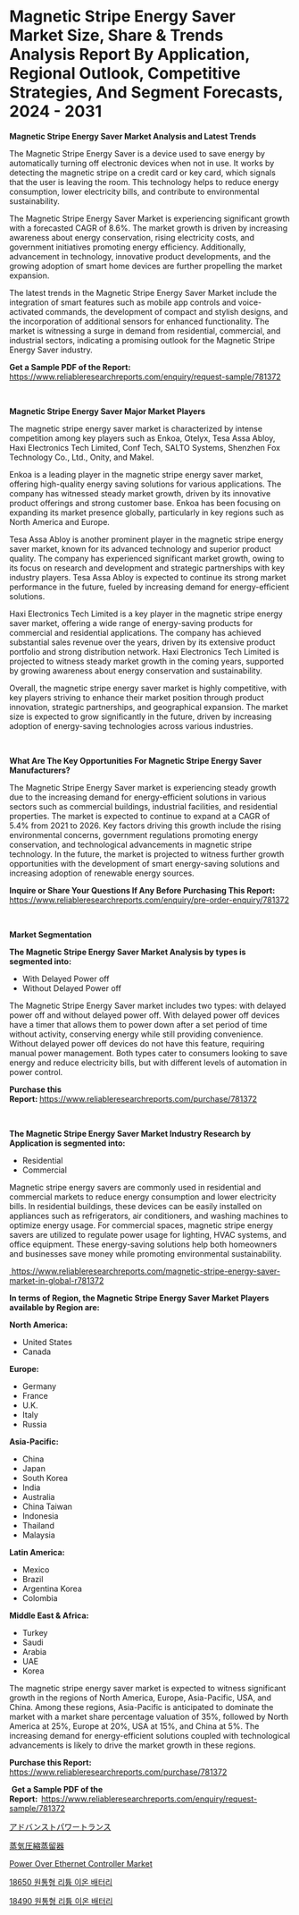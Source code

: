 <p><h1>Magnetic Stripe Energy Saver Market Size, Share & Trends Analysis Report By Application, Regional Outlook, Competitive Strategies, And Segment Forecasts, 2024 - 2031</h1></p><p><strong>Magnetic Stripe Energy Saver Market Analysis and Latest Trends</strong></p>
<p><p>The Magnetic Stripe Energy Saver is a device used to save energy by automatically turning off electronic devices when not in use. It works by detecting the magnetic stripe on a credit card or key card, which signals that the user is leaving the room. This technology helps to reduce energy consumption, lower electricity bills, and contribute to environmental sustainability.</p><p>The Magnetic Stripe Energy Saver Market is experiencing significant growth with a forecasted CAGR of 8.6%. The market growth is driven by increasing awareness about energy conservation, rising electricity costs, and government initiatives promoting energy efficiency. Additionally, advancement in technology, innovative product developments, and the growing adoption of smart home devices are further propelling the market expansion.</p><p>The latest trends in the Magnetic Stripe Energy Saver Market include the integration of smart features such as mobile app controls and voice-activated commands, the development of compact and stylish designs, and the incorporation of additional sensors for enhanced functionality. The market is witnessing a surge in demand from residential, commercial, and industrial sectors, indicating a promising outlook for the Magnetic Stripe Energy Saver industry.</p></p>
<p><strong>Get a Sample PDF of the Report:&nbsp;</strong> <a href="https://www.reliableresearchreports.com/enquiry/request-sample/781372">https://www.reliableresearchreports.com/enquiry/request-sample/781372</a></p>
<p>&nbsp;</p>
<p><strong>Magnetic Stripe Energy Saver Major Market Players</strong></p>
<p><p>The magnetic stripe energy saver market is characterized by intense competition among key players such as Enkoa, Otelyx, Tesa Assa Abloy, Haxi Electronics Tech Limited, Conf Tech, SALTO Systems, Shenzhen Fox Technology Co., Ltd., Onity, and Makel. </p><p>Enkoa is a leading player in the magnetic stripe energy saver market, offering high-quality energy saving solutions for various applications. The company has witnessed steady market growth, driven by its innovative product offerings and strong customer base. Enkoa has been focusing on expanding its market presence globally, particularly in key regions such as North America and Europe.</p><p>Tesa Assa Abloy is another prominent player in the magnetic stripe energy saver market, known for its advanced technology and superior product quality. The company has experienced significant market growth, owing to its focus on research and development and strategic partnerships with key industry players. Tesa Assa Abloy is expected to continue its strong market performance in the future, fueled by increasing demand for energy-efficient solutions.</p><p>Haxi Electronics Tech Limited is a key player in the magnetic stripe energy saver market, offering a wide range of energy-saving products for commercial and residential applications. The company has achieved substantial sales revenue over the years, driven by its extensive product portfolio and strong distribution network. Haxi Electronics Tech Limited is projected to witness steady market growth in the coming years, supported by growing awareness about energy conservation and sustainability.</p><p>Overall, the magnetic stripe energy saver market is highly competitive, with key players striving to enhance their market position through product innovation, strategic partnerships, and geographical expansion. The market size is expected to grow significantly in the future, driven by increasing adoption of energy-saving technologies across various industries.</p></p>
<p>&nbsp;</p>
<p><strong>What Are The Key Opportunities For Magnetic Stripe Energy Saver Manufacturers?</strong></p>
<p><p>The Magnetic Stripe Energy Saver market is experiencing steady growth due to the increasing demand for energy-efficient solutions in various sectors such as commercial buildings, industrial facilities, and residential properties. The market is expected to continue to expand at a CAGR of 5.4% from 2021 to 2026. Key factors driving this growth include the rising environmental concerns, government regulations promoting energy conservation, and technological advancements in magnetic stripe technology. In the future, the market is projected to witness further growth opportunities with the development of smart energy-saving solutions and increasing adoption of renewable energy sources.</p></p>
<p><strong>Inquire or Share Your Questions If Any Before Purchasing This Report:</strong> <a href="https://www.reliableresearchreports.com/enquiry/pre-order-enquiry/781372">https://www.reliableresearchreports.com/enquiry/pre-order-enquiry/781372</a></p>
<p>&nbsp;</p>
<p><strong>Market Segmentation</strong></p>
<p><strong>The Magnetic Stripe Energy Saver Market Analysis by types is segmented into:</strong></p>
<p><ul><li>With Delayed Power off</li><li>Without Delayed Power off</li></ul></p>
<p><p>The Magnetic Stripe Energy Saver market includes two types: with delayed power off and without delayed power off. With delayed power off devices have a timer that allows them to power down after a set period of time without activity, conserving energy while still providing convenience. Without delayed power off devices do not have this feature, requiring manual power management. Both types cater to consumers looking to save energy and reduce electricity bills, but with different levels of automation in power control.</p></p>
<p><strong>Purchase this Report:&nbsp;</strong><a href="https://www.reliableresearchreports.com/purchase/781372">https://www.reliableresearchreports.com/purchase/781372</a></p>
<p>&nbsp;</p>
<p><strong>The Magnetic Stripe Energy Saver Market Industry Research by Application is segmented into:</strong></p>
<p><ul><li>Residential</li><li>Commercial</li></ul></p>
<p><p>Magnetic stripe energy savers are commonly used in residential and commercial markets to reduce energy consumption and lower electricity bills. In residential buildings, these devices can be easily installed on appliances such as refrigerators, air conditioners, and washing machines to optimize energy usage. For commercial spaces, magnetic stripe energy savers are utilized to regulate power usage for lighting, HVAC systems, and office equipment. These energy-saving solutions help both homeowners and businesses save money while promoting environmental sustainability.</p></p>
<p><a href="https://www.reliableresearchreports.com/magnetic-stripe-energy-saver-market-in-global-r781372">&nbsp;https://www.reliableresearchreports.com/magnetic-stripe-energy-saver-market-in-global-r781372</a></p>
<p><strong>In terms of Region, the Magnetic Stripe Energy Saver Market Players available by Region are:</strong></p>
<p>
    <p> <strong> North America: </strong>
        <ul>
            <li>United States</li>
            <li>Canada</li>
        </ul>
        </p> 
    <p> <strong> Europe: </strong>
        <ul>
            <li>Germany</li>
            <li>France</li>
            <li>U.K.</li>
            <li>Italy</li>
            <li>Russia</li>
        </ul>
        </p> 
    <p> <strong> Asia-Pacific: </strong>
        <ul>
            <li>China</li>
            <li>Japan</li>
            <li>South Korea</li>
            <li>India</li>
            <li>Australia</li>
            <li>China Taiwan</li>
            <li>Indonesia</li>
            <li>Thailand</li>
            <li>Malaysia</li>
        </ul>
        </p> 
    <p> <strong> Latin America: </strong>
        <ul>
            <li>Mexico</li>
            <li>Brazil</li>
            <li>Argentina Korea</li>
            <li>Colombia</li>
        </ul>
        </p> 
    <p> <strong> Middle East & Africa: </strong>
        <ul>
            <li>Turkey</li>
            <li>Saudi</li>
            <li>Arabia</li>
            <li>UAE</li>
            <li>Korea</li>
        </ul>
    </p>
    </p>
<p><p>The magnetic stripe energy saver market is expected to witness significant growth in the regions of North America, Europe, Asia-Pacific, USA, and China. Among these regions, Asia-Pacific is anticipated to dominate the market with a market share percentage valuation of 35%, followed by North America at 25%, Europe at 20%, USA at 15%, and China at 5%. The increasing demand for energy-efficient solutions coupled with technological advancements is likely to drive the market growth in these regions.</p></p>
<p><strong>Purchase this Report: </strong><a href="https://www.reliableresearchreports.com/purchase/781372">https://www.reliableresearchreports.com/purchase/781372</a></p>
<p>&nbsp;<strong>Get a Sample PDF of the Report:&nbsp;&nbsp;</strong><a href="https://www.reliableresearchreports.com/enquiry/request-sample/781372">https://www.reliableresearchreports.com/enquiry/request-sample/781372</a></p>
<p><strong></strong></p>
<p><p><a href="https://github.com/nxboeu02965442/Market-Research-Report-List-2/blob/main/5022619110758.md">アドバンストパワートランス</a></p><p><a href="https://github.com/SimeonBode1/Market-Research-Report-List-1/blob/main/3866797110757.md">蒸気圧縮蒸留器</a></p><p><a href="https://issuu.com/reportprime-2/docs/power-over-ethernet-controller-market-size-2030.pp">Power Over Ethernet Controller Market</a></p><p><a href="https://github.com/LuckeyCorbin/Market-Research-Report-List-1/blob/main/4552473105501.md">18650 원통형 리튬 이온 배터리</a></p><p><a href="https://github.com/laholand/Market-Research-Report-List-4/blob/main/1287008105502.md">18490 원통형 리튬 이온 배터리</a></p></p>